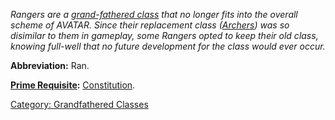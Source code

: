 *Rangers are a [grand-fathered
class](:Category:_Grandfathered_Classes.md "wikilink") that no longer
fits into the overall scheme of AVATAR. Since their replacement class
([Archers](:Category:_Archers.md "wikilink")) was so disimilar to them
in gameplay, some Rangers opted to keep their old class, knowing
full-well that no future development for the class would ever occur.*

**Abbreviation:** Ran.

**[Prime Requisite](Prime_Requisite.md "wikilink"):**
[Constitution](Constitution.md "wikilink").

[Category: Grandfathered
Classes](Category:_Grandfathered_Classes "wikilink")
